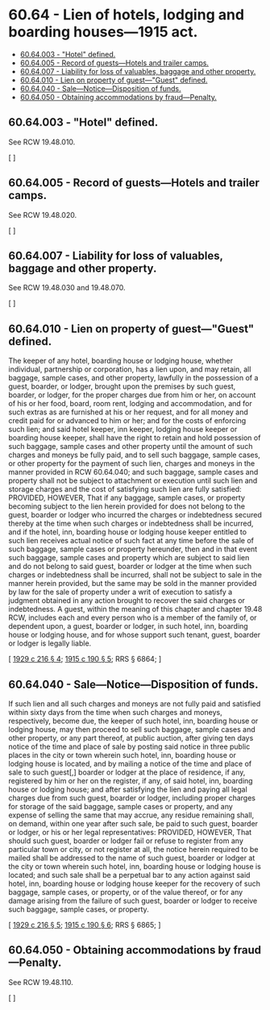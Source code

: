 # 60.64 - Lien of hotels, lodging and boarding houses—1915 act.
* [60.64.003 - "Hotel" defined.](#6064003---hotel-defined)
* [60.64.005 - Record of guests—Hotels and trailer camps.](#6064005---record-of-guestshotels-and-trailer-camps)
* [60.64.007 - Liability for loss of valuables, baggage and other property.](#6064007---liability-for-loss-of-valuables-baggage-and-other-property)
* [60.64.010 - Lien on property of guest—"Guest" defined.](#6064010---lien-on-property-of-guestguest-defined)
* [60.64.040 - Sale—Notice—Disposition of funds.](#6064040---salenoticedisposition-of-funds)
* [60.64.050 - Obtaining accommodations by fraud—Penalty.](#6064050---obtaining-accommodations-by-fraudpenalty)
## 60.64.003 - "Hotel" defined.
See RCW 19.48.010.

\[ \]

## 60.64.005 - Record of guests—Hotels and trailer camps.
See RCW 19.48.020.

\[ \]

## 60.64.007 - Liability for loss of valuables, baggage and other property.
See RCW 19.48.030 and 19.48.070.

\[ \]

## 60.64.010 - Lien on property of guest—"Guest" defined.
The keeper of any hotel, boarding house or lodging house, whether individual, partnership or corporation, has a lien upon, and may retain, all baggage, sample cases, and other property, lawfully in the possession of a guest, boarder, or lodger, brought upon the premises by such guest, boarder, or lodger, for the proper charges due from him or her, on account of his or her food, board, room rent, lodging and accommodation, and for such extras as are furnished at his or her request, and for all money and credit paid for or advanced to him or her; and for the costs of enforcing such lien; and said hotel keeper, inn keeper, lodging house keeper or boarding house keeper, shall have the right to retain and hold possession of such baggage, sample cases and other property until the amount of such charges and moneys be fully paid, and to sell such baggage, sample cases, or other property for the payment of such lien, charges and moneys in the manner provided in RCW 60.64.040; and such baggage, sample cases and property shall not be subject to attachment or execution until such lien and storage charges and the cost of satisfying such lien are fully satisfied: PROVIDED, HOWEVER, That if any baggage, sample cases, or property becoming subject to the lien herein provided for does not belong to the guest, boarder or lodger who incurred the charges or indebtedness secured thereby at the time when such charges or indebtedness shall be incurred, and if the hotel, inn, boarding house or lodging house keeper entitled to such lien receives actual notice of such fact at any time before the sale of such baggage, sample cases or property hereunder, then and in that event such baggage, sample cases and property which are subject to said lien and do not belong to said guest, boarder or lodger at the time when such charges or indebtedness shall be incurred, shall not be subject to sale in the manner herein provided, but the same may be sold in the manner provided by law for the sale of property under a writ of execution to satisfy a judgment obtained in any action brought to recover the said charges or indebtedness. A guest, within the meaning of this chapter and chapter 19.48 RCW, includes each and every person who is a member of the family of, or dependent upon, a guest, boarder or lodger, in such hotel, inn, boarding house or lodging house, and for whose support such tenant, guest, boarder or lodger is legally liable.

\[ [1929 c 216 § 4](http://leg.wa.gov/CodeReviser/documents/sessionlaw/1929c216.pdf?cite=1929%20c%20216%20§%204); [1915 c 190 § 5](http://leg.wa.gov/CodeReviser/documents/sessionlaw/1915c190.pdf?cite=1915%20c%20190%20§%205); RRS § 6864; \]

## 60.64.040 - Sale—Notice—Disposition of funds.
If such lien and all such charges and moneys are not fully paid and satisfied within sixty days from the time when such charges and moneys, respectively, become due, the keeper of such hotel, inn, boarding house or lodging house, may then proceed to sell such baggage, sample cases and other property, or any part thereof, at public auction, after giving ten days notice of the time and place of sale by posting said notice in three public places in the city or town wherein such hotel, inn, boarding house or lodging house is located, and by mailing a notice of the time and place of sale to such guest[,] boarder or lodger at the place of residence, if any, registered by him or her on the register, if any, of said hotel, inn, boarding house or lodging house; and after satisfying the lien and paying all legal charges due from such guest, boarder or lodger, including proper charges for storage of the said baggage, sample cases or property, and any expense of selling the same that may accrue, any residue remaining shall, on demand, within one year after such sale, be paid to such guest, boarder or lodger, or his or her legal representatives: PROVIDED, HOWEVER, That should such guest, boarder or lodger fail or refuse to register from any particular town or city, or not register at all, the notice herein required to be mailed shall be addressed to the name of such guest, boarder or lodger at the city or town wherein such hotel, inn, boarding house or lodging house is located; and such sale shall be a perpetual bar to any action against said hotel, inn, boarding house or lodging house keeper for the recovery of such baggage, sample cases, or property, or of the value thereof, or for any damage arising from the failure of such guest, boarder or lodger to receive such baggage, sample cases, or property.

\[ [1929 c 216 § 5](http://leg.wa.gov/CodeReviser/documents/sessionlaw/1929c216.pdf?cite=1929%20c%20216%20§%205); [1915 c 190 § 6](http://leg.wa.gov/CodeReviser/documents/sessionlaw/1915c190.pdf?cite=1915%20c%20190%20§%206); RRS § 6865; \]

## 60.64.050 - Obtaining accommodations by fraud—Penalty.
See RCW 19.48.110.

\[ \]

